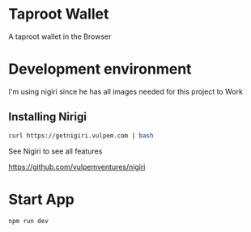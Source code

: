 # Taproot Wallet

A taproot wallet in the Browser

# Development environment

I'm using nigiri since he has all images needed for this project to Work

## Installing Nirigi

```bash
curl https://getnigiri.vulpem.com | bash
```

See Nigiri to see all features

https://github.com/vulpemventures/nigiri

# Start App

```bash
npm run dev
```
